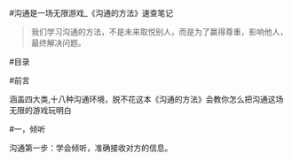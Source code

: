 #沟通是一场无限游戏_《沟通的方法》速查笔记

>我们学习沟通的方法，不是未来取悦别人，而是为了赢得尊重，影响他人，最终解决问题。
>

#目录

#前言

涵盖四大类,十八种沟通环境，脱不花这本《沟通的方法》会教你怎么把沟通这场无限的游戏玩明白

#一，倾听

沟通第一步：学会倾听，准确接收对方的信息。






